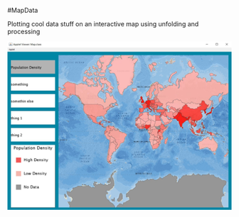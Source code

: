 #MapData

Plotting cool data stuff on an interactive map using unfolding and processing

![alt text](https://github.com/ShauryaSen/MapData/blob/master/data/ui/Screenshot%202021-08-31%20224532.jpg?raw=true)
